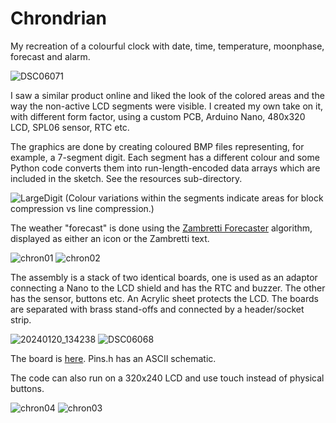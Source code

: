 # Chrondrian
My recreation of a colourful clock with date, time, temperature, moonphase, forecast and alarm.

![DSC06071](https://github.com/funnypolynomial/Chrondrian/assets/5882685/e592bd60-b2d9-4640-8945-7163bda00755)

I saw a similar product online and liked the look of the colored areas and the way the non-active LCD segments were visible. I created my own take on it, with different form factor, using a custom PCB, Arduino Nano, 480x320 LCD, SPL06 sensor, RTC etc.

The graphics are done by creating coloured BMP files representing, for example, a 7-segment digit. Each segment has a different colour and some Python code converts them into run-length-encoded data arrays which are included in the sketch.  See the resources sub-directory.

![LargeDigit](https://github.com/funnypolynomial/Chrondrian/assets/5882685/b1f59f6e-bdc4-450a-84f8-2e59ae1eb8ae)
  (Colour variations within the segments indicate areas for block compression vs line compression.)

The weather "forecast" is done using the [Zambretti Forecaster](https://en.wikipedia.org/wiki/Zambretti_Forecaster) algorithm, displayed as either an icon or the Zambretti text.

![chron01](https://github.com/funnypolynomial/Chrondrian/assets/5882685/02dabd2c-81c1-4637-9b7c-885040665394)
![chron02](https://github.com/funnypolynomial/Chrondrian/assets/5882685/4ca5747a-da41-4b77-8f0b-abc350fbca8b)

The assembly is a stack of two identical boards, one is used as an adaptor connecting a Nano to the LCD shield and has the RTC and buzzer.  The other has the sensor, buttons etc.  An Acrylic sheet protects the LCD. The boards are separated with brass stand-offs and connected by a header/socket strip.

![20240120_134238](https://github.com/funnypolynomial/Chrondrian/assets/5882685/76cec86b-d9dc-4b4e-837b-7b7d6d57254e)
![DSC06068](https://github.com/funnypolynomial/Chrondrian/assets/5882685/e380781c-11be-429d-80ce-9860e72d1614)

The board is [here](https://oshwlab.com/funnypolynomial/chrondrian-final). Pins.h has an ASCII schematic.

The code can also run on a 320x240 LCD and use touch instead of physical buttons.

![chron04](https://github.com/funnypolynomial/Chrondrian/assets/5882685/29ea543e-d7e9-4f0b-bbb5-f447474b32ef)
![chron03](https://github.com/funnypolynomial/Chrondrian/assets/5882685/6343eee9-6f38-4401-8094-364569efdb3c)


